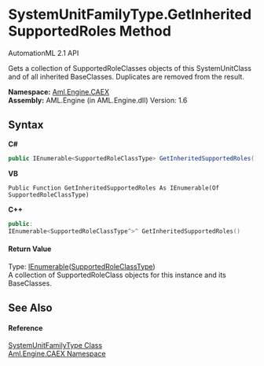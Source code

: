 # SystemUnitFamilyType.GetInheritedSupportedRoles Method 
AutomationML 2.1 API 

Gets a collection of SupportedRoleClasses objects of this SystemUnitClass and of all inherited BaseClasses. Duplicates are removed from the result.

**Namespace:**&nbsp;<a href="N_Aml_Engine_CAEX">Aml.Engine.CAEX</a><br />**Assembly:**&nbsp;AML.Engine (in AML.Engine.dll) Version: 1.6

## Syntax

**C#**<br />
``` C#
public IEnumerable<SupportedRoleClassType> GetInheritedSupportedRoles()
```

**VB**<br />
``` VB
Public Function GetInheritedSupportedRoles As IEnumerable(Of SupportedRoleClassType)
```

**C++**<br />
``` C++
public:
IEnumerable<SupportedRoleClassType^>^ GetInheritedSupportedRoles()
```


#### Return Value
Type: <a href="https://docs.microsoft.com/dotnet/api/system.collections.generic.ienumerable-1" target="_parent" rel="noopener noreferrer">IEnumerable</a>(<a href="T_Aml_Engine_CAEX_SupportedRoleClassType">SupportedRoleClassType</a>)<br />A collection of SupportedRoleClass objects for this instance and its BaseClasses.

## See Also


#### Reference
<a href="T_Aml_Engine_CAEX_SystemUnitFamilyType">SystemUnitFamilyType Class</a><br /><a href="N_Aml_Engine_CAEX">Aml.Engine.CAEX Namespace</a><br />